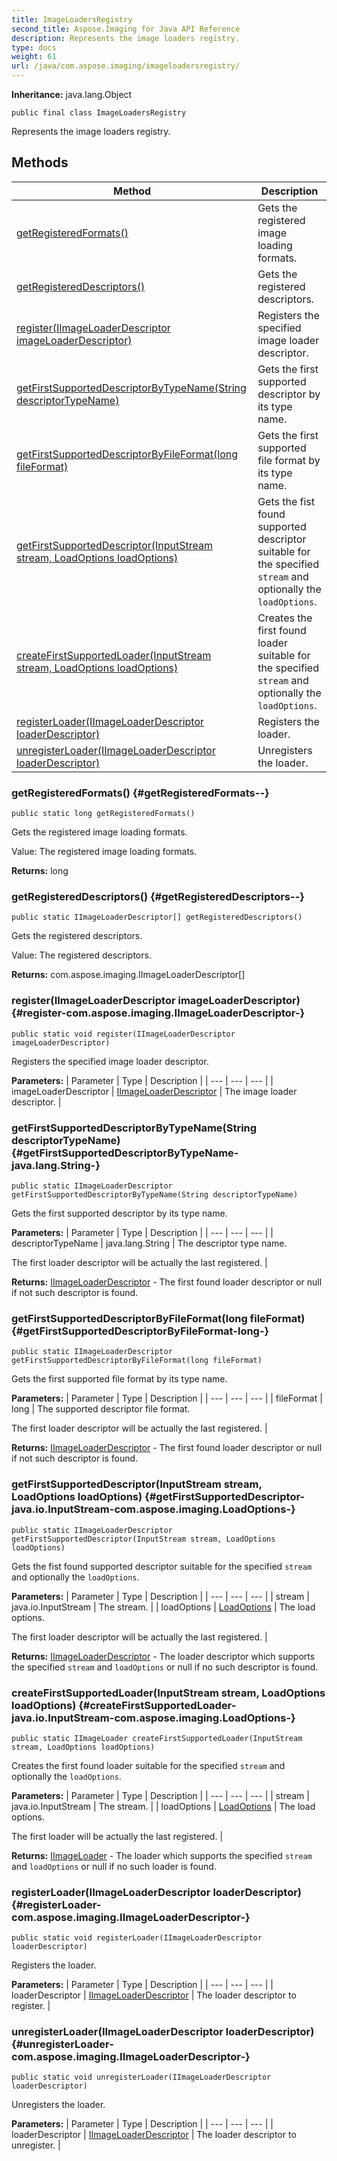 ```yaml
---
title: ImageLoadersRegistry
second_title: Aspose.Imaging for Java API Reference
description: Represents the image loaders registry.
type: docs
weight: 61
url: /java/com.aspose.imaging/imageloadersregistry/
---
```

**Inheritance:**
java.lang.Object
```
public final class ImageLoadersRegistry
```

Represents the image loaders registry.
## Methods

| Method | Description |
| --- | --- |
| [getRegisteredFormats()](#getRegisteredFormats--) | Gets the registered image loading formats. |
| [getRegisteredDescriptors()](#getRegisteredDescriptors--) | Gets the registered descriptors. |
| [register(IImageLoaderDescriptor imageLoaderDescriptor)](#register-com.aspose.imaging.IImageLoaderDescriptor-) | Registers the specified image loader descriptor. |
| [getFirstSupportedDescriptorByTypeName(String descriptorTypeName)](#getFirstSupportedDescriptorByTypeName-java.lang.String-) | Gets the first supported descriptor by its type name. |
| [getFirstSupportedDescriptorByFileFormat(long fileFormat)](#getFirstSupportedDescriptorByFileFormat-long-) | Gets the first supported file format by its type name. |
| [getFirstSupportedDescriptor(InputStream stream, LoadOptions loadOptions)](#getFirstSupportedDescriptor-java.io.InputStream-com.aspose.imaging.LoadOptions-) | Gets the fist found supported descriptor suitable for the specified `stream` and optionally the `loadOptions`. |
| [createFirstSupportedLoader(InputStream stream, LoadOptions loadOptions)](#createFirstSupportedLoader-java.io.InputStream-com.aspose.imaging.LoadOptions-) | Creates the first found loader suitable for the specified `stream` and optionally the `loadOptions`. |
| [registerLoader(IImageLoaderDescriptor loaderDescriptor)](#registerLoader-com.aspose.imaging.IImageLoaderDescriptor-) | Registers the loader. |
| [unregisterLoader(IImageLoaderDescriptor loaderDescriptor)](#unregisterLoader-com.aspose.imaging.IImageLoaderDescriptor-) | Unregisters the loader. |
### getRegisteredFormats() {#getRegisteredFormats--}
```
public static long getRegisteredFormats()
```


Gets the registered image loading formats.

Value: The registered image loading formats.

**Returns:**
long
### getRegisteredDescriptors() {#getRegisteredDescriptors--}
```
public static IImageLoaderDescriptor[] getRegisteredDescriptors()
```


Gets the registered descriptors.

Value: The registered descriptors.

**Returns:**
com.aspose.imaging.IImageLoaderDescriptor[]
### register(IImageLoaderDescriptor imageLoaderDescriptor) {#register-com.aspose.imaging.IImageLoaderDescriptor-}
```
public static void register(IImageLoaderDescriptor imageLoaderDescriptor)
```


Registers the specified image loader descriptor.

**Parameters:**
| Parameter | Type | Description |
| --- | --- | --- |
| imageLoaderDescriptor | [IImageLoaderDescriptor](../../com.aspose.imaging/iimageloaderdescriptor) | The image loader descriptor. |

### getFirstSupportedDescriptorByTypeName(String descriptorTypeName) {#getFirstSupportedDescriptorByTypeName-java.lang.String-}
```
public static IImageLoaderDescriptor getFirstSupportedDescriptorByTypeName(String descriptorTypeName)
```


Gets the first supported descriptor by its type name.

**Parameters:**
| Parameter | Type | Description |
| --- | --- | --- |
| descriptorTypeName | java.lang.String | The descriptor type name.

The first loader descriptor will be actually the last registered. |

**Returns:**
[IImageLoaderDescriptor](../../com.aspose.imaging/iimageloaderdescriptor) - The first found loader descriptor or null if not such descriptor is found.
### getFirstSupportedDescriptorByFileFormat(long fileFormat) {#getFirstSupportedDescriptorByFileFormat-long-}
```
public static IImageLoaderDescriptor getFirstSupportedDescriptorByFileFormat(long fileFormat)
```


Gets the first supported file format by its type name.

**Parameters:**
| Parameter | Type | Description |
| --- | --- | --- |
| fileFormat | long | The supported descriptor file format.

The first loader descriptor will be actually the last registered. |

**Returns:**
[IImageLoaderDescriptor](../../com.aspose.imaging/iimageloaderdescriptor) - The first found loader descriptor or null if not such descriptor is found.
### getFirstSupportedDescriptor(InputStream stream, LoadOptions loadOptions) {#getFirstSupportedDescriptor-java.io.InputStream-com.aspose.imaging.LoadOptions-}
```
public static IImageLoaderDescriptor getFirstSupportedDescriptor(InputStream stream, LoadOptions loadOptions)
```


Gets the fist found supported descriptor suitable for the specified `stream` and optionally the `loadOptions`.

**Parameters:**
| Parameter | Type | Description |
| --- | --- | --- |
| stream | java.io.InputStream | The stream. |
| loadOptions | [LoadOptions](../../com.aspose.imaging/loadoptions) | The load options.

The first loader descriptor will be actually the last registered. |

**Returns:**
[IImageLoaderDescriptor](../../com.aspose.imaging/iimageloaderdescriptor) - The loader descriptor which supports the specified `stream` and `loadOptions` or null if no such descriptor is found.
### createFirstSupportedLoader(InputStream stream, LoadOptions loadOptions) {#createFirstSupportedLoader-java.io.InputStream-com.aspose.imaging.LoadOptions-}
```
public static IImageLoader createFirstSupportedLoader(InputStream stream, LoadOptions loadOptions)
```


Creates the first found loader suitable for the specified `stream` and optionally the `loadOptions`.

**Parameters:**
| Parameter | Type | Description |
| --- | --- | --- |
| stream | java.io.InputStream | The stream. |
| loadOptions | [LoadOptions](../../com.aspose.imaging/loadoptions) | The load options.

The first loader will be actually the last registered. |

**Returns:**
[IImageLoader](../../com.aspose.imaging/iimageloader) - The loader which supports the specified `stream` and `loadOptions` or null if no such loader is found.
### registerLoader(IImageLoaderDescriptor loaderDescriptor) {#registerLoader-com.aspose.imaging.IImageLoaderDescriptor-}
```
public static void registerLoader(IImageLoaderDescriptor loaderDescriptor)
```


Registers the loader.

**Parameters:**
| Parameter | Type | Description |
| --- | --- | --- |
| loaderDescriptor | [IImageLoaderDescriptor](../../com.aspose.imaging/iimageloaderdescriptor) | The loader descriptor to register. |

### unregisterLoader(IImageLoaderDescriptor loaderDescriptor) {#unregisterLoader-com.aspose.imaging.IImageLoaderDescriptor-}
```
public static void unregisterLoader(IImageLoaderDescriptor loaderDescriptor)
```


Unregisters the loader.

**Parameters:**
| Parameter | Type | Description |
| --- | --- | --- |
| loaderDescriptor | [IImageLoaderDescriptor](../../com.aspose.imaging/iimageloaderdescriptor) | The loader descriptor to unregister. |

